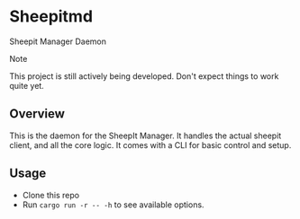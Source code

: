 # Sheepitmd
Sheepit Manager Daemon

> [!NOTE]
> This project is still actively being developed. Don't expect things to work quite yet.

## Overview
This is the daemon for the SheepIt Manager. It handles the actual sheepit client, and all the core logic. It comes with a CLI for basic control and setup.

## Usage
- Clone this repo
- Run `cargo run -r -- -h` to see available options. 
